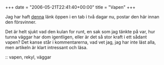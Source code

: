 +++
date = "2006-05-21T22:41:40+00:00"
title = "Vapen"
+++

Jag har haft [denna][1] länk öppen i en tab i två dagar nu, postar den här innan den försvinner.

Det är helt sjukt vad den kulan for runt, en sak som jag tänkte på var, hur tunna väggar har dom igentligen, eller är det så stor kraft i ett sådant vapen? Det kanse står i kommentarerna, vad vet jag, jag har inte läst alla, men artikeln är klart intressant och läsa.

:: vapen, rekyl, väggar

<small></small>

 [1]: http://antiotter.livejournal.com/144625.html
